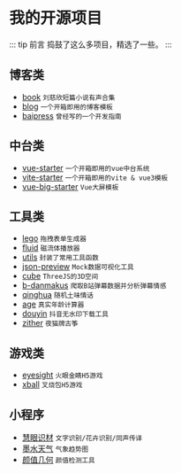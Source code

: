 # 我的开源项目

::: tip 前言
捣鼓了这么多项目，精选了一些。
:::

## 博客类

- [book](https://lubanseven.gitee.io/book) `刘慈欣短篇小说有声合集`
- [blog](https://gitee.com/lubanseven/blog) `一个开箱即用的博客模板`
- [baipress](https://github.com/JasonBai007/baipress) `曾经写的一个开发指南`

## 中台类

- [vue-starter](https://github.com/JasonBai007/vue-starter) `一个开箱即用的vue中台系统`
- [vite-starter](https://github.com/JasonBai007/vite-starter) `一个开箱即用的vite & vue3模板`
- [vue-big-starter](https://gitee.com/lubanseven/vue-big-starter) `Vue大屏模板`

## 工具类

- [lego](https://github.com/JasonBai007/lego) `拖拽表单生成器`
- [fluid](https://gitee.com/lubanseven/fluid) `磁流体播放器`
- [utils](https://gitee.com/lubanseven/utils) `封装了常用工具函数`
- [json-preview](https://github.com/JasonBai007/json-preview) `Mock数据可视化工具`
- [cube](https://github.com/JasonBai007/cube) `ThreeJS的3D空间`
- [b-danmakus](https://github.com/JasonBai007/b-danmakus) `爬取B站弹幕数据并分析弹幕情感`
- [qinghua](https://gitee.com/lubanseven/qinghua) `随机土味情话`
- [age](https://gitee.com/lubanseven/age) `真实年龄计算器`
- [douyin](https://gitee.com/lubanseven/douyin) `抖音无水印下载工具`
- [zither](https://gitee.com/lubanseven/zither) `夜猫牌古筝`

## 游戏类

- [eyesight](https://gitee.com/lubanseven/eyesight) `火眼金睛H5游戏`
- [xball](https://gitee.com/lubanseven/xball) `叉烧包H5游戏`

## 小程序

- [慧眼识材](https://jasonbai007.github.io/blog/tech/mp1.jpg) `文字识别/花卉识别/同声传译`
- [墨水天气](https://jasonbai007.github.io/blog/tech/mp2.jpg) `气象趋势图`
- [颜值几何](https://jasonbai007.github.io/blog/tech/mp3.jpg) `颜值检测工具`
